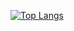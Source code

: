 
[![Top Langs](https://github-readme-stats.vercel.app/api/top-langs/?username=mu-costa&layout=compact)](https://github.com/mu-costa/github-readme-stats)
